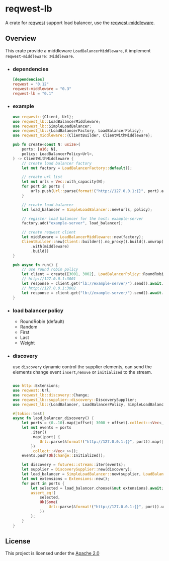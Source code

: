 # reqwest-lb

A crate for [reqwest](https://crates.io/crates/reqwest) support load balancer, use
the [reqwest-middleware](https://crates.io/crates/reqwest-middleware).

## Overview

This crate provide a middleware `LoadBalancerMiddleware`, it implement `reqwest-middleware::Middleware`.

- ### dependencies

    ```toml
    [dependencies]
    reqwest = "0.12"
    reqwest-middleware = "0.3"
    reqwest-lb = "0.1"
    ```

- ### example

    ```rust
    use reqwest::{Client, Url};
    use reqwest_lb::LoadBalancerMiddleware;
    use reqwest_lb::SimpleLoadBalancer;
    use reqwest_lb::{LoadBalancerFactory, LoadBalancerPolicy};
    use reqwest_middleware::{ClientBuilder, ClientWithMiddleware};
  
    pub fn create<const N: usize>(
        ports: [u16; N],
        policy: LoadBalancerPolicy<Url>,
    ) -> ClientWithMiddleware {
        // create load balancer factory
        let mut factory = LoadBalancerFactory::default();
  
        // create url list
        let mut urls = Vec::with_capacity(N);
        for port in ports {
            urls.push(Url::parse(format!("http://127.0.0.1:{}", port).as_str()).unwrap());
        }
  
        // create load balancer
        let load_balancer = SimpleLoadBalancer::new(urls, policy);
  
        // register load balancer for the host: example-server
        factory.add("example-server", load_balancer);
  
        // create reqwest client
        let middleware = LoadBalancerMiddleware::new(factory);
        ClientBuilder::new(Client::builder().no_proxy().build().unwrap())
            .with(middleware)
            .build()
    }
  
    pub async fn run() {
        // use round robin policy
        let client = create([3001, 3002], LoadBalancerPolicy::RoundRobin);
        // http://127.0.0.1:3001
        let response = client.get("lb://example-server/").send().await.unwrap();
        // http://127.0.0.1:3002
        let response = client.get("lb://example-server/").send().await.unwrap();
    }
  
    ```

- ### load balancer policy

  - RoundRobin (default)
  - Random
  - First
  - Last
  - Weight

- ### discovery

  use `discovery` dynamic control the supplier elements, can send the elements change event `insert`,`remove` or
  `initialized` to the stream.

  ```rust
  
  use http::Extensions;
  use reqwest::Url;
  use reqwest_lb::discovery::Change;
  use reqwest_lb::supplier::discovery::DiscoverySupplier;
  use reqwest_lb::{LoadBalancer, LoadBalancerPolicy, SimpleLoadBalancer};
  
  #[tokio::test]
  async fn laod_balancer_discovery() {
      let ports = (0..10).map(|offset| 3000 + offset).collect::<Vec<_>>();
      let mut events = ports
          .iter()
          .map(|port| {
              Url::parse(&format!("http://127.0.0.1:{}", port)).map(|url| Change::Insert(*port, url))
          })
          .collect::<Vec<_>>();
      events.push(Ok(Change::Initialized));
  
      let discovery = futures::stream::iter(events);
      let supplier = DiscoverySupplier::new(discovery);
      let load_balancer = SimpleLoadBalancer::new(supplier, LoadBalancerPolicy::RoundRobin);
      let mut extensions = Extensions::new();
      for port in ports {
          let selected = load_balancer.choose(&mut extensions).await;
          assert_eq!(
              selected,
              Ok(Some(
                  Url::parse(&format!("http://127.0.0.1:{}", port)).unwrap()
              ))
          );
      }
  }
  
  ```  

## License

This project is licensed under the [Apache 2.0](./LICENSE)